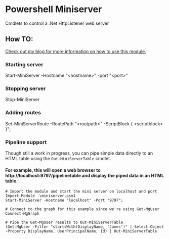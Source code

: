 # Powershell Miniserver
Cmdlets to control a .Net HttpListener web server

## How TO:

[Check out my blog for more information on how to use this module.](https://idevudev.blogspot.com/2024/02/super-simple-powershell-webserver.html)

### Starting server

Start-MiniServer -Hostname "\<hostname\>" -port "\<port\>"

### Stopping server

Stop-MiniServer

### Adding routes

Set-MiniServerRoute -RoutePath "\<routpath\>" -ScriptBlock { \<scriptblock\> }";

### Pipeline support

Though still a work in progress, you can pipe simple data directly to an HTML table using the `Out-MiniServerTable` cmdlet.
#### For example, this will open a web browser to http://localhost:9797/pipelinetable and display the piped data in an HTML table.

```
# Import the module and start the mini server on localhost and port
Import-Module .\miniserver.psm1
Start-MiniServer -Hostname "localhost" -Port "9797";

# Connect to the graph for this example since we're using Get-MgUser
Connect-MgGraph

# Pipe the Get-MgUser results to Out-MiniServerTable
(Get-MgUser -Filter "startsWith(DisplayName, 'James')" | Select-Object -Property DisplayName, UserPrincipalName, Id) | Out-MiniServerTable
```
